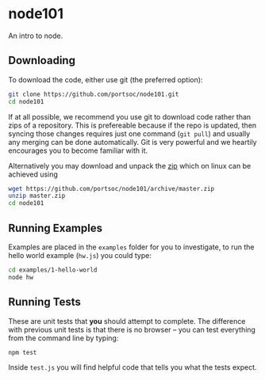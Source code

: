 node101
=======
An intro to node.

Downloading
-----------
To download the code, either use git (the preferred option):

```bash
git clone https://github.com/portsoc/node101.git
cd node101
```

If at all possible, we recommend you use git to download code rather than zips of a repository.  This is prefereable because if the repo is updated, then syncing those changes requires just one command (`git pull`) and usually any merging can be done automatically.  Git is very powerful and we heartily encourages you to become familiar with it.


Alternatively you may download and unpack the [zip](https://github.com/portsoc/node101/archive/master.zip)
which on linux can be achieved using
```bash
wget https://github.com/portsoc/node101/archive/master.zip
unzip master.zip
cd node101
```

Running Examples
----------------

Examples are placed in the `examples` folder for you to investigate, to run the hello world example (`hw.js`) you could type:

```bash
cd examples/1-hello-world
node hw
```


Running Tests
-------------

These are unit tests that **you** should attempt to complete.
The difference with previous unit tests is that there is no browser – you can test everything from the command line by typing:

```bash
npm test
```
Inside `test.js` you will find helpful code that tells you what the tests expect.
